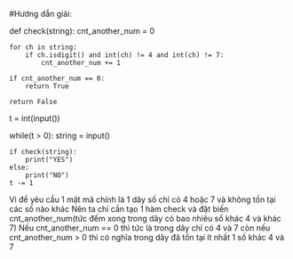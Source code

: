 #Hướng dẫn giải:

def check(string):
    cnt_another_num = 0

    for ch in string:
        if ch.isdigit() and int(ch) != 4 and int(ch) != 7:
            cnt_another_num += 1

    if cnt_another_num == 0:
        return True

    return False

t = int(input())

while(t > 0):
    string = input()

    if check(string):
        print("YES")
    else:
        print("NO")
    t -= 1

Vì đề yêu cầu 1 mật mã chính là 1 dãy số chỉ có 4 hoặc 7 và không tồn tại các số nào khác
Nên ta chỉ cần tạo 1 hàm check và đặt biến cnt_another_num(tức đếm xong trong dãy có bao nhiêu số khác 4 và khác 7)
Nếu cnt_another_num == 0 thì tức là trong dãy chỉ có 4 và 7 còn nếu cnt_another_num > 0 thì có nghĩa trong dãy đã tồn tại ít nhất 1 số khác 4 và 7